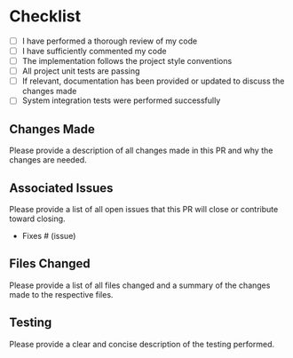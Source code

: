 # Checklist

- [ ] I have performed a thorough review of my code
- [ ] I have sufficiently commented my code
- [ ] The implementation follows the project style conventions
- [ ] All project unit tests are passing
- [ ] If relevant, documentation has been provided or updated to discuss the changes made
- [ ] System integration tests were performed successfully

## Changes Made

Please provide a description of all changes made in this PR and why the changes
are needed.

## Associated Issues

Please provide a list of all open issues that this PR will close or contribute
toward closing.

- Fixes # (issue)

## Files Changed

Please provide a list of all files changed and a summary of the changes made to
the respective files.

## Testing

Please provide a clear and concise description of the testing performed.
